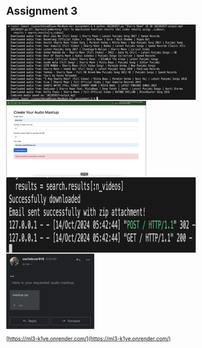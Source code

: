 # Assignment 3

<p float="left">
  <img src="cli_application.png"   height="200"/><br>
  <img src="frontend-portal.png"  height="200"/>
  <img src="email_sent_confirmation-host2client.png" height="200"/>
  <img src="zip_file_received.jpg" height="200"/>
</p>

[https://ml3-k1ye.onrender.com/](https://ml3-k1ye.onrender.com/)
